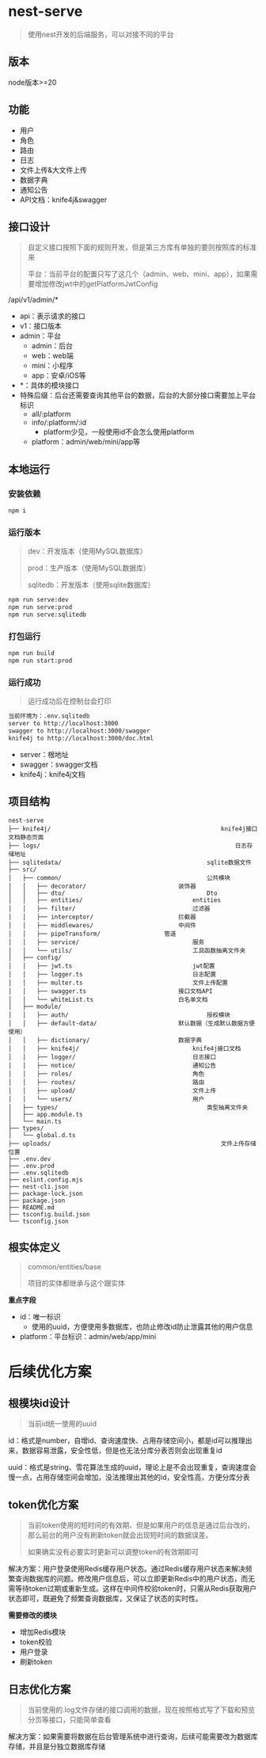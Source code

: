 # nest-serve

> 使用nest开发的后端服务，可以对接不同的平台



## 版本

node版本>=20



## 功能

- 用户
- 角色
- 路由
- 日志
- 文件上传&大文件上传
- 数据字典
- 通知公告
- API文档：knife4j&swagger





## 接口设计

> 自定义接口按照下面的规则开发，但是第三方库有单独的要则按照库的标准来
>
> 平台：当前平台的配置只写了这几个（admin、web、mini、app），如果需要增加修改jwt中的getPlatformJwtConfig

/api/v1/admin/*

- api：表示请求的接口
- v1：接口版本
- admin：平台
  - admin：后台
  - web：web端
  - mini：小程序
  - app：安卓/iOS等
- *：具体的模块接口
- 特殊后缀：后台还需要查询其他平台的数据，后台的大部分接口需要加上平台标识
  - all/:platform
  - info/:platform/:id
    - platform少见，一般使用id不会怎么使用platform
  - platform：admin/web/mini/app等




## 本地运行

### 安装依赖

```bash
npm i
```



### 运行版本

> dev：开发版本（使用MySQL数据库）
>
> prod：生产版本（使用MySQL数据库）
>
> sqlitedb：开发版本（使用sqlite数据库）

```bash
npm run serve:dev
npm run serve:prod
npm run serve:sqlitedb
```



### 打包运行

```bash
npm run build
npm run start:prod
```



### 运行成功

> 运行成功后在控制台会打印

```bash
当前环境为：.env.sqlitedb
server to http://localhost:3000
swagger to http://localhost:3000/swagger
knife4j to http://localhost:3000/doc.html
```

- server：根地址
- swagger：swagger文档
- knife4j：knife4j文档





## 项目结构

```
nest-serve
├── knife4j/												knife4j接口文档静态页面
├── logs/														日志存储地址
├── sqlitedata/											sqlite数据文件
├── src/
│   ├── common/											公共模块
│   │   ├── decorator/							装饰器
│   │   ├── dto/										Dto
│   │   ├── entities/								entities
│   │   ├── filter/									过滤器
│   │   ├── interceptor/						拦截器
│   │   ├── middlewares/						中间件
│   │   ├── pipeTransform/					管道
│   │   ├── service/								服务
│   │   └── utils/									工具函数抽离文件夹
│   ├── config/
│   │   ├── jwt.ts									jwt配置
│   │   ├── logger.ts								日志配置
│   │   ├── multer.ts								文件上传配置
│   │   ├── swagger.ts							接口文档API
│   │   └── whiteList.ts						白名单文档
│   ├── module/
│   │   ├── auth/										授权模块
│   │   ├── default-data/						默认数据（生成默认数据方便使用）
│   │   ├── dictionary/							数据字典
│   │   ├── knife4j/								knife4j接口文档
│   │   ├── logger/									日志接口
│   │   ├── notice/									通知公告
│   │   ├── roles/									角色
│   │   ├── routes/									路由
│   │   ├── upload/									文件上传
│   │   └── users/									用户
│   ├── types/											类型抽离文件夹
│   ├── app.module.ts
│   └── main.ts
├── types/
│   └── global.d.ts
├── uploads/												文件上传存储位置
├── .env.dev
├── .env.prod
├── .env.sqlitedb
├── eslint.config.mjs
├── nest-cli.json
├── package-lock.json
├── package.json
├── README.md
├── tsconfig.build.json
└── tsconfig.json
```





## 根实体定义

> common/entities/base
>
> 项目的实体都继承与这个跟实体

**重点字段**

- id：唯一标识
  - 使用的uuid，方便使用多数据库，也防止修改id防止泄露其他的用户信息
- platform：平台标识：admin/web/app/mini







# 后续优化方案

## 根模块id设计

> 当前id统一使用的uuid

id：格式是number，自增id、查询速度快、占用存储空间小，都是id可以推理出来，数据容易泄露，安全性低，但是也无法分库分表否则会出现重复id

uuid：格式是string、雪花算法生成的uuid，理论上是不会出现重复，查询速度会慢一点，占用存储空间会增加，没法推理出其他的id，安全性高，方便分库分表



## token优化方案

> 当前token使用的短时间的有效期、但是如果用户的信息是通过后台改的，那么前台的用户没有刷新token就会出现短时间的数据误差。
>
> 如果确实没有必要实时更新可以调整token的有效期即可

解决方案：用户登录使用Redis缓存用户状态。通过Redis缓存用户状态来解决频繁查询数据库的问题。修改用户信息后，可以立即更新Redis中的用户状态，而无需等待token过期或重新生成。这样在中间件校验token时，只需从Redis获取用户状态即可，既避免了频繁查询数据库，又保证了状态的实时性。

**需要修改的模块**

- 增加Redis模块
- token校验
- 用户登录
- 刷新token



## 日志优化方案

> 当前使用的.log文件存储的接口调用的数据，现在按照格式写了下载和预览分页等接口，只能简单查看

解决方案：如果需要将数据在后台管理系统中进行查询，后续可能需要改为数据库存储，并且是分独立数据库存储
